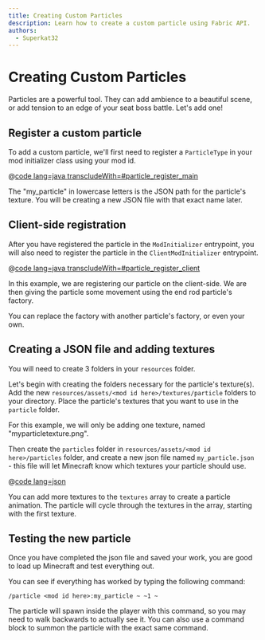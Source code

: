 ```yaml
---
title: Creating Custom Particles
description: Learn how to create a custom particle using Fabric API.
authors:
  - Superkat32
---
```


# Creating Custom Particles

Particles are a powerful tool. They can add ambience to a beautiful scene, or add tension to an edge of your seat boss battle. Let's add one!

## Register a custom particle

To add a custom particle, we'll first need to register a `ParticleType` in your mod initializer class using your mod id.

@[code lang=java transcludeWith=#particle_register_main](@/reference/latest/src/main/java/com/example/docs/FabricDocsReference.java)

The "my_particle" in lowercase letters is the JSON path for the particle's texture. You will be creating a new JSON file with that exact name later.

## Client-side registration

After you have registered the particle in the `ModInitializer` entrypoint, you will also need to register the particle in the `ClientModInitializer` entrypoint.

@[code lang=java transcludeWith=#particle_register_client](@/reference/latest/src/client/java/com/example/docs/FabricDocsReferenceClient.java)

In this example, we are registering our particle on the client-side. We are then giving the particle some movement using the end rod particle's factory.

You can replace the factory with another particle's factory, or even your own.

## Creating a JSON file and adding textures

You will need to create 3 folders in your `resources` folder.

Let's begin with creating the folders necessary for the particle's texture(s). Add the new `resources/assets/<mod id here>/textures/particle` folders to your directory. Place the particle's textures that you want to use in the `particle` folder.

For this example, we will only be adding one texture, named "myparticletexture.png".

Then create the `particles` folder in  `resources/assets/<mod id here>/particles` folder, and create a new json file named `my_particle.json` - this file will let Minecraft know which textures your particle should use.

@[code lang=json](@/reference/latest/src/main/resources/assets/fabric-docs-reference/particles/my_particle.json)

You can add more textures to the `textures` array to create a particle animation. The particle will cycle through the textures in the array, starting with the first texture.

## Testing the new particle

Once you have completed the json file and saved your work, you are good to load up Minecraft and test everything out.

You can see if everything has worked by typing the following command:

```
/particle <mod id here>:my_particle ~ ~1 ~
```

The particle will spawn inside the player with this command, so you may need to walk backwards to actually see it. You can also use a command block to summon the particle with the exact same command.